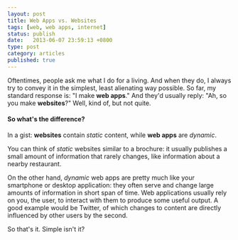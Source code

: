 ```yaml
---
layout: post
title: Web Apps vs. Websites
tags: [web, web apps, internet]
status: publish
date:   2013-06-07 23:59:13 +0800
type: post
category: articles
published: true
---
```


Oftentimes, people ask me what I do for a living.
And when they do, I always try to convey it
in the simplest, least alienating way possible. So far,
my standard response is: "I make **web apps**." And they'd usually
reply: "Ah, so you make **websites**?" Well, kind of, but not quite.

#### So what's the difference?

In a gist: **websites** contain *static* content, while **web apps** are *dynamic*.

You can think of *static* websites similar to a brochure: it usually publishes
a small amount of information that rarely changes, like information
about a nearby restaurant.

On the other hand, *dynamic* web apps are pretty much like your smartphone
or desktop application: they often serve and change large amounts
of information in short span of time. Web applications usually
rely on you, the user, to interact with them to produce some
useful output. A good example would be Twitter, of which changes
to content are directly influenced by other users by the second.

So that's it. Simple isn't it?
